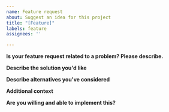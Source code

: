 ```yaml
---
name: Feature request
about: Suggest an idea for this project
title: "[Feature]"
labels: feature
assignees: ''

---
```


**Is your feature request related to a problem? Please describe.**
<!-- A clear and concise description of what the problem is. Ex. I'm always frustrated when [...] -->

**Describe the solution you'd like**
<!-- A clear and concise description of what you want to happen. -->

**Describe alternatives you've considered**
<!-- A clear and concise description of any alternative solutions or features you've considered. -->

**Additional context**
<!-- Add any other context or screenshots about the feature request here. -->

**Are you willing and able to implement this?**
<!-- "Yes" or, if "no", what can current contributors do to help you create a PR? -->
